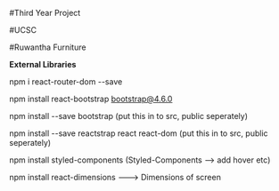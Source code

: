 #Third Year Project

#UCSC

#Ruwantha Furniture

**External Libraries**

npm i react-router-dom --save

npm install react-bootstrap bootstrap@4.6.0

npm install --save bootstrap (put this in to src, public seperately)

npm install --save reactstrap react react-dom (put this in to src, public seperately)

npm install styled-components (Styled-Components --> add hover etc)

npm install react-dimensions ---> Dimensions of screen
